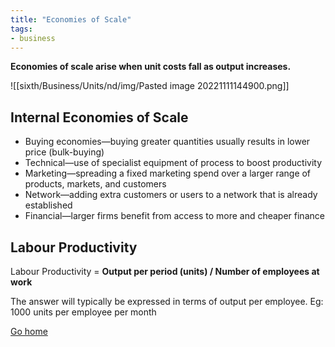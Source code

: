 ```yaml
---
title: "Economies of Scale"
tags:
- business
---
```


**Economies of scale arise when unit costs fall as output increases.**

![[sixth/Business/Units/nd/img/Pasted image 20221111144900.png]]

## Internal Economies of Scale

- Buying economies—buying greater quantities usually results in lower price (bulk-buying)
- Technical—use of specialist equipment of process to boost productivity
- Marketing—spreading a fixed marketing spend over a larger range of products, markets, and customers
- Network—adding extra customers or users to a network that is already established
- Financial—larger firms benefit from access to more and cheaper finance

## Labour Productivity

Labour Productivity = **Output per period (units) / Number of employees at work**

The answer will typically be expressed in terms of output per employee.
Eg: 1000 units per employee per month


[Go home](/)